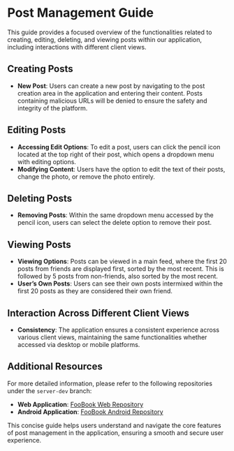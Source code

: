 # Post Management Guide

This guide provides a focused overview of the functionalities related to creating, editing, deleting, and viewing posts within our application, including interactions with different client views.

## Creating Posts
- **New Post**: Users can create a new post by navigating to the post creation area in the application and entering their content. Posts containing malicious URLs will be denied to ensure the safety and integrity of the platform.

## Editing Posts
- **Accessing Edit Options**: To edit a post, users can click the pencil icon located at the top right of their post, which opens a dropdown menu with editing options.
- **Modifying Content**: Users have the option to edit the text of their posts, change the photo, or remove the photo entirely.

## Deleting Posts
- **Removing Posts**: Within the same dropdown menu accessed by the pencil icon, users can select the delete option to remove their post.

## Viewing Posts
- **Viewing Options**: Posts can be viewed in a main feed, where the first 20 posts from friends are displayed first, sorted by the most recent. This is followed by 5 posts from non-friends, also sorted by the most recent.
- **User’s Own Posts**: Users can see their own posts intermixed within the first 20 posts as they are considered their own friend.

## Interaction Across Different Client Views
- **Consistency**: The application ensures a consistent experience across various client views, maintaining the same functionalities whether accessed via desktop or mobile platforms.

## Additional Resources
For more detailed information, please refer to the following repositories under the `server-dev` branch:
- **Web Application**: [FooBook Web Repository](https://github.com/TomerBeren/FooBook_Web)
- **Android Application**: [FooBook Android Repository](https://github.com/RoeiMesi/FooBook_Android)

This concise guide helps users understand and navigate the core features of post management in the application, ensuring a smooth and secure user experience.
